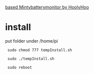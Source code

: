 [based Mintybatterymonitor by HoolyHoo](https://github.com/HoolyHoo/Mintybatterymonitor)

# install

put folder under /home/pi
```
 sudo chmod 777 tempInstall.sh

 sudo ./tempInstall.sh

 sudo reboot
```
